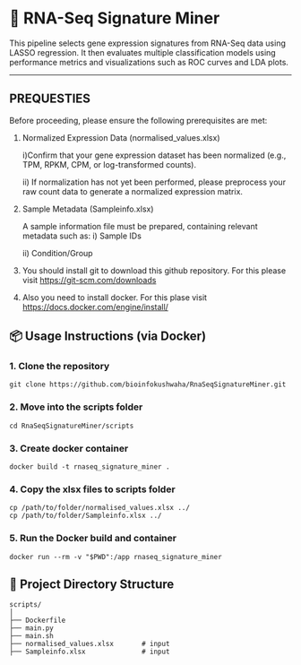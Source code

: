 # 🧬 RNA-Seq Signature Miner

This pipeline selects gene expression signatures from RNA-Seq data using LASSO regression. It then evaluates multiple classification models using performance metrics and visualizations such as ROC curves and LDA plots.

---
##  PREQUESTIES 
Before proceeding, please ensure the following prerequisites are met:

  1)  Normalized Expression Data (normalised_values.xlsx)

        i)Confirm that your gene expression dataset has been normalized (e.g., TPM, RPKM, CPM, or log-transformed counts).

        ii) If normalization has not yet been performed, please preprocess your raw count data to generate a normalized expression matrix.

   2) Sample Metadata (Sampleinfo.xlsx)

        A sample information file must be prepared, containing relevant metadata such as:
            i) Sample IDs

       ii) Condition/Group

  3) You should install git to download this github repository. For this please visit https://git-scm.com/downloads
  4) Also you need to install docker. For this plase visit https://docs.docker.com/engine/install/


## 📦 Usage Instructions (via Docker)

### 1. Clone the repository
```
git clone https://github.com/bioinfokushwaha/RnaSeqSignatureMiner.git
```

### 2. Move into the scripts folder
```
cd RnaSeqSignatureMiner/scripts
```
### 3. Create docker container
```
docker build -t rnaseq_signature_miner .
```
### 4. Copy the xlsx files to  scripts folder
```
cp /path/to/folder/normalised_values.xlsx ../
cp /path/to/folder/Sampleinfo.xlsx ../
```
### 5. Run the Docker build and container
```
docker run --rm -v "$PWD":/app rnaseq_signature_miner
````

## 📁 Project Directory Structure
```
scripts/
│
├── Dockerfile
├── main.py
├── main.sh
├── normalised_values.xlsx       # input
├── Sampleinfo.xlsx              # input
```

